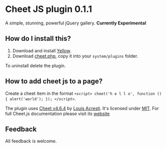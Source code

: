 Cheet JS plugin 0.1.1
========================
A simple, stunning, powerful jQuery gallery.
__Currently Experimental__

How do I install this?
----------------------
1. Download and install [Yellow](https://github.com/datenstrom/yellow/).  
2. Download [cheet.php](cheet.php?raw=true), copy it into your `system/plugins` folder.

To uninstall delete the plugin.

How to add cheet js to a page?
--------------------------------
Create a cheet item in the format 
`<script>
cheet('h e l l o', function () {
    alert('world');
});
</script>`. 

The plugin uses [Cheet v4.6.4](https://github.com/namuol/cheet.js) by [Louis Acresti](https://github.com/namuol).
It's licensed under [MIT](http://opensource.org/licenses/MIT). For full Cheet.js documentation please visit its [website](https://github.com/namuol/cheet.js)

Feedback
---------------
All feedback is welcome.